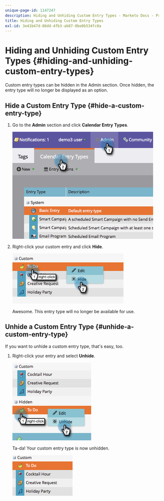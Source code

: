 ```yaml
---
unique-page-id: 1147247
description: Hiding and Unhiding Custom Entry Types - Marketo Docs - Product Documentation
title: Hiding and Unhiding Custom Entry Types
exl-id: 3e41b47d-86dd-4fb3-ab87-0be0b534fc0a
---
```

# Hiding and Unhiding Custom Entry Types {#hiding-and-unhiding-custom-entry-types}

Custom entry types can be hidden in the Admin section. Once hidden, the entry type will no longer be displayed as an option.

## Hide a Custom Entry Type {#hide-a-custom-entry-type}

1. Go to the **Admin** section and click **Calendar Entry** **Types**.

   ![](assets/image2014-9-24-10-3a11-3a49.png)

1. Right-click your custom entry and click **Hide**.

   ![](assets/image2014-9-24-10-3a11-3a54.png)

   Awesome. This entry type will no longer be available for use.

## Unhide a Custom Entry Type {#unhide-a-custom-entry-type}

   If you want to unhide a custom entry type, that's easy, too.

1. Right-click your entry and select **Unhide**.

   ![](assets/image2014-9-24-10-3a12-3a14.png)

   Ta-da! Your custom entry type is now unhidden.

   ![](assets/image2014-9-24-10-3a12-3a19.png)
